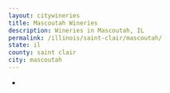 ```yaml
---
layout: citywineries
title: Mascoutah Wineries
description: Wineries in Mascoutah, IL
permalink: /illinois/saint-clair/mascoutah/
state: il
county: saint clair
city: mascoutah
---
```

-
